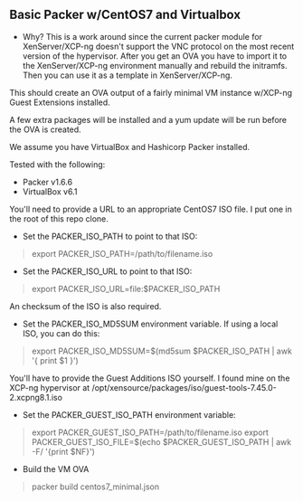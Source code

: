 ## Basic Packer w/CentOS7 and Virtualbox

* Why?
This is a work around since the current packer module for XenServer/XCP-ng doesn't support the VNC protocol on the most recent version of the hypervisor. After you get an OVA you have to import it to the XenServer/XCP-ng environment manually and rebuild the initramfs. Then you can use it as a template in XenServer/XCP-ng.

This should create an OVA output of a fairly minimal VM instance w/XCP-ng Guest Extensions installed.

A few extra packages will be installed and a yum update will be run before the OVA is created.

We assume you have VirtualBox and Hashicorp Packer installed.

Tested with the following:
* Packer v1.6.6
* VirtualBox v6.1

You'll need to provide a URL to an appropriate CentOS7 ISO file. I put one in the root of this repo clone.
* Set the PACKER_ISO_PATH to point to that ISO:
>export PACKER_ISO_PATH=/path/to/filename.iso
* Set the PACKER_ISO_URL to point to that ISO:
>export PACKER_ISO_URL=file:$PACKER_ISO_PATH

An checksum of the ISO is also required.
* Set the PACKER_ISO_MD5SUM environment variable. If using a local ISO, you can do this:
>export PACKER_ISO_MD5SUM=$(md5sum $PACKER_ISO_PATH | awk '{ print $1 }')

You'll have to provide the Guest Additions ISO yourself.
I found mine on the XCP-ng hypervisor at /opt/xensource/packages/iso/guest-tools-7.45.0-2.xcpng8.1.iso
* Set the PACKER_GUEST_ISO_PATH environment variable:
>export PACKER_GUEST_ISO_PATH=/path/to/filename.iso
>export PACKER_GUEST_ISO_FILE=$(echo $PACKER_GUEST_ISO_PATH | awk -F/ '{print $NF}')

* Build the VM OVA
>packer build centos7_minimal.json
